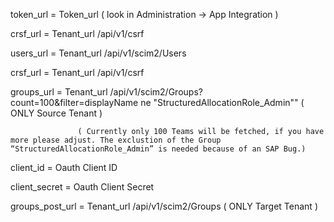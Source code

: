 token_url 	= 	Token_url 	( look in Administration -> App Integration )  

crsf_url 	= 	Tenant_url    	/api/v1/csrf  

users_url 	= 	Tenant_url 	/api/v1/scim2/Users  

crsf_url 	= 	Tenant_url	/api/v1/csrf  

groups_url	=	Tenant_url	/api/v1/scim2/Groups?count=100&filter=displayName ne \"StructuredAllocationRole_Admin\""  ( ONLY Source Tenant )  

                   ( Currently only 100 Teams will be fetched, if you have more please adjust. The exclustion of the Group “StructuredAllocationRole_Admin” is needed because of an SAP Bug.)  

client_id 	=	Oauth Client ID  

client_secret	=	Oauth Client Secret  

groups_post_url =  Tenant_url   	/api/v1/scim2/Groups ( ONLY Target Tenant )
